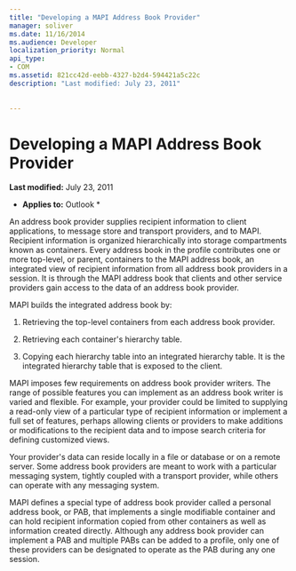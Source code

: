 ```yaml
---
title: "Developing a MAPI Address Book Provider"
manager: soliver
ms.date: 11/16/2014
ms.audience: Developer
localization_priority: Normal
api_type:
- COM
ms.assetid: 821cc42d-eebb-4327-b2d4-594421a5c22c
description: "Last modified: July 23, 2011"
 
 
---
```


# Developing a MAPI Address Book Provider

 **Last modified:** July 23, 2011 
  
 * **Applies to:** Outlook * 
  
An address book provider supplies recipient information to client applications, to message store and transport providers, and to MAPI. Recipient information is organized hierarchically into storage compartments known as containers. Every address book in the profile contributes one or more top-level, or parent, containers to the MAPI address book, an integrated view of recipient information from all address book providers in a session. It is through the MAPI address book that clients and other service providers gain access to the data of an address book provider.
  
MAPI builds the integrated address book by:
  
1. Retrieving the top-level containers from each address book provider.
    
2. Retrieving each container's hierarchy table. 
    
3. Copying each hierarchy table into an integrated hierarchy table. It is the integrated hierarchy table that is exposed to the client. 
    
MAPI imposes few requirements on address book provider writers. The range of possible features you can implement as an address book writer is varied and flexible. For example, your provider could be limited to supplying a read-only view of a particular type of recipient information or implement a full set of features, perhaps allowing clients or providers to make additions or modifications to the recipient data and to impose search criteria for defining customized views. 
  
Your provider's data can reside locally in a file or database or on a remote server. Some address book providers are meant to work with a particular messaging system, tightly coupled with a transport provider, while others can operate with any messaging system.
  
MAPI defines a special type of address book provider called a personal address book, or PAB, that implements a single modifiable container and can hold recipient information copied from other containers as well as information created directly. Although any address book provider can implement a PAB and multiple PABs can be added to a profile, only one of these providers can be designated to operate as the PAB during any one session. 
  

